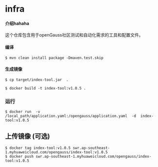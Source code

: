 # infra

#### 介绍hahaha

这个仓库包含用于openGauss社区测试和自动化需求的工具和配置文件。

#### 编译
```
$ mvn clean install package -Dmaven.test.skip
```

#### 生成镜像

```
$ cp target/index-tool.jar  .

$ docker build -t index-tool:v1.0.5 .
```

### 运行
```
$ docker run  -v /local_path/application.yaml:/opengauss/application.yaml  -d  index-tool:v1.0.5
```


## 上传镜像 (可选)
```
$ docker tag index-tool:v1.0.5 swr.ap-southeast-1.myhuaweicloud.com/opengauss/index-tool:v1.0.5
$ docker push swr.ap-southeast-1.myhuaweicloud.com/opengauss/index-tool:v1.0.5
```
